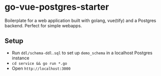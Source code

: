 # go-vue-postgres-starter
Boilerplate for a web application built with golang, vue(tify) and a
Postgres backend.  Perfect for simple webapps.

## Setup
* Run `ddl/schema-ddl.sql` to set up `demo_schema` in a localhost Postgres
  instance
* `cd service && go run *.go`
* Open `http://localhost:3000`

